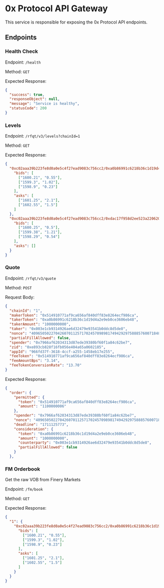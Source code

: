 # 0x Protocol API Gateway

This service is responsible for exposing the 0x Protocol API endpoints.

## Endpoints

### Health Check

Endpoint: `/health`

Method: `GET`

Expected Response:

```json
{
  "success": true,
  "responseObject": null,
  "message": "Service is healthy",
  "statusCode": 200
}
```

### Levels

Endpoint: `/rfqt/v3/levels?chainId=1`

Method: `GET`

Expected Response:

```json
{
  "0xc02aaa39b223fe8d0a0e5c4f27ead9083c756cc2/0xa0b86991c6218b36c1d19d4a2e9eb0ce3606eb48": {
    "bids": [
      ["1600.21", "0.55"],
      ["1599.3", "1.02"],
      ["1598.9", "0.23"]
    ],
    "asks": [
      ["1601.25", "2.1"],
      ["1602.55", "1.5"]
    ]
  },
  "0xc02aaa39b223fe8d0a0e5c4f27ead9083c756cc2/0xdac17f958d2ee523a2206206994597c13d831ec7": {
    "bids": [
      ["1600.25", "0.5"],
      ["1599.38", "1.21"],
      ["1598.29", "0.54"]
    ],
    "asks": []
  }
}
```

### Quote

Endpoint: `/rfqt/v3/quote`

Method: `POST`

Request Body:

```json
{
  "chainId": "1",
  "makerToken": "0x514910771af9ca656af840dff83e8264ecf986ca",
  "takerToken": "0xa0b86991c6218b36c1d19d4a2e9eb0ce3606eb48",
  "takerAmount": "1000000000",
  "taker": "0x003e1cb9314926ae6d32479e93541b0ddc8d5de8",
  "nonce": "40965050227042607011257170245709898174942929758885760071848663177298536562693",
  "partialFillAllowed": false,
  "spender": "0x7966af62034313d87ede39380bf60f1a84c62be7",
  "zid": "0xe893cb828f16fb056e404a65a0602185",
  "appId": "966fd37f-3618-4ccf-a255-1458eb17e255",
  "feeToken": "0x514910771af9ca656af840dff83e8264ecf986ca",
  "feeAmountBps": "3.14",
  "feeTokenConversionRate": "13.70"
}
```

Expected Response:

```json
{
  "order": {
    "permitted": {
      "token": "0x514910771af9ca656af840dff83e8264ecf986ca",
      "amount": "1100000006"
    },
    "spender": "0x7966af62034313d87ede39380bf60f1a84c62be7",
    "nonce": "40965050227042607011257170245709898174942929758885760071848663177298536562693",
    "deadline": "1711125773",
    "consideration": {
      "token": "0xa0b86991c6218b36c1d19d4a2e9eb0ce3606eb48",
      "amount": "1000000000",
      "counterparty": "0x003e1cb9314926ae6d32479e93541b0ddc8d5de8",
      "partialFillAllowed": false
    }
  },

```

### FM Orderbook

Get the raw VOB from Finery Markets

Endpoint: `/fm/book`

Method: `GET`

Expected Response:

```json
{
  "1": {
    "0xc02aaa39b223fe8d0a0e5c4f27ead9083c756cc2/0xa0b86991c6218b36c1d19d4a2e9eb0ce3606eb48": {
      "bids": [
        ["1600.21", "0.55"],
        ["1599.3", "1.02"],
        ["1598.9", "0.23"]
      ],
      "asks": [
        ["1601.25", "2.1"],
        ["1602.55", "1.5"]
      ]
    }
  }
}
```
